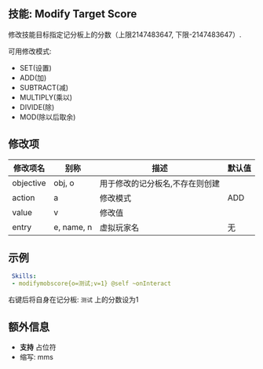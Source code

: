 技能: Modify Target Score
--------------------------

修改技能目标指定记分板上的分数（上限2147483647, 下限-2147483647）.

可用修改模式:

-   SET(设置)
-   ADD(加)
-   SUBTRACT(减)
-   MULTIPLY(乘以)
-   DIVIDE(除)
-   MOD(除以后取余)

修改项
----------

| 修改项名 | 别称    | 描述                                                                                                    | 默认值 |
|-----------|------------|----------------------------------------------------------------------------------------------------------------|---------------|
| objective | obj, o  | 用于修改的记分板名,不存在则创建 |         |
| action    | a       | 修改模式                                                                                                         | ADD     |
| value     | v       | 修改值                                                                                          |         |
| entry | e, name, n | 虚拟玩家名 | 无 |

示例
--------

```yaml
 Skills:
 - modifymobscore{o=测试;v=1} @self ~onInteract
```
右键后将自身在记分板: `测试` 上的分数设为1

额外信息
---

- **支持** 占位符
- 缩写: mms